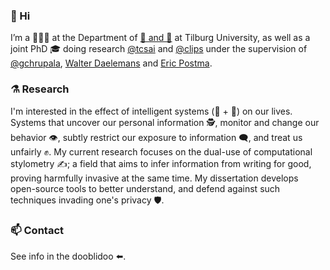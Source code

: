 ### 👋 Hi

I’m a 👨🏼‍🏫 at the Department of [🧠 and 🤖](https://www.csai.nl) at Tilburg University, as well as a joint PhD 🎓 doing research [@tcsai](https://github.com/tcsai) and [@clips](https://github.com/clips/) under the supervision of [@gchrupala](https://github.com/gchrupala), [Walter Daelemans](https://www.clips.uantwerpen.be/~walter/) and [Eric Postma](https://ericpostma.nl/).

### ⚗️ Research 

I'm interested in the effect of intelligent systems (🧠 + 🤖) on our lives. Systems that uncover our personal information 🕵️, monitor and change our behavior 👁️, subtly restrict our exposure to information 🗨️, and treat us unfairly ✊. My current research focuses on the dual-use of computational stylometry ✍️; a field that aims to infer information from writing for good, proving harmfully invasive at the same time. My dissertation develops open-source tools to better understand, and defend against such techniques invading one's privacy 🛡️.

### 📫 Contact

See info in the dooblidoo ⬅️.
